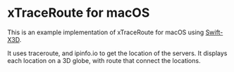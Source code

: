 #  xTraceRoute for macOS

This is an example implementation of xTraceRoute for macOS using [Swift-X3D](https://github.com/create3000/Swift-X3D).

It uses traceroute, and ipinfo.io to get the location of the servers. It displays each location on a 3D globe, with route that connect the locations.
